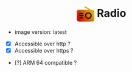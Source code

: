 <h1 align="center">
  <picture>
    <img align="center" alt="Pegaz" src="./logo.svg" height="40">
  </picture>
  Radio
</h1>

- image version: latest
- [x] Accessible over http ?
- [x] Accessible over https ?
- [?] ARM 64 compatible ?
